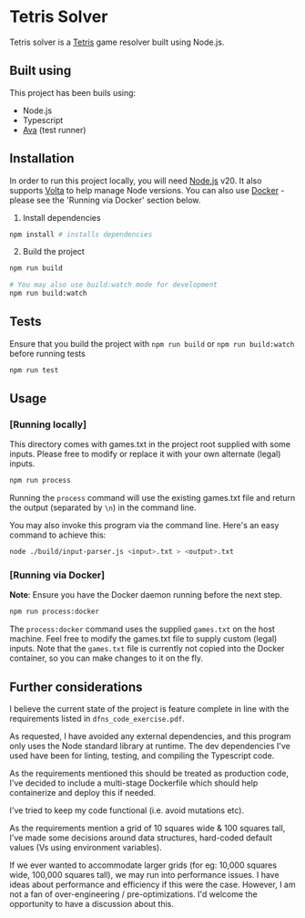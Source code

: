
# Tetris Solver

Tetris solver is a [Tetris](https://en.wikipedia.org/wiki/Tetris) game resolver built using Node.js.

## Built using

This project has been buils using:

- Node.js
- Typescript
- [Ava](https://github.com/avajs/ava) (test runner)

## Installation

In order to run this project locally, you will need [Node.js](https://nodejs.org/en) v20. It also supports [Volta](https://volta.sh/) to help manage Node versions. You can also use [Docker](https://www.docker.com/) - please see the 'Running via Docker' section below.

1. Install dependencies

```bash
npm install # installs dependencies
```

2. Build the project

```bash
npm run build

# You may also use build:watch mode for development
npm run build:watch
```
## Tests

Ensure that you build the project with `npm run build` or `npm run build:watch` before running tests

```bash
npm run test
```

## Usage

### [Running locally]
This directory comes with games.txt in the project root supplied with some inputs. Please free to modify or replace it with your own alternate (legal) inputs.

```bash
npm run process
```

Running the `process` command will use the existing games.txt file and return the output (separated by `\n`) in the command line.

You may also invoke this program via the command line. Here's an easy command to achieve this:

```bash
node ./build/input-parser.js <input>.txt > <output>.txt
```

### [Running via Docker]

**Note**: Ensure you have the Docker daemon running before the next step.

```bash
npm run process:docker
```

The `process:docker` command uses the supplied `games.txt` on the host machine. Feel free to modify the games.txt file to supply custom (legal) inputs. Note that the `games.txt` file is currently not copied into the Docker container, so you can make changes to it on the fly.

## Further considerations

I believe the current state of the project is feature complete in line with the requirements listed in `dfns_code_exercise.pdf`.

As requested, I have avoided any external dependencies, and this program only uses the Node standard library at runtime. The dev dependencies I've used have been for linting, testing, and compiling the Typescript code.

As the requirements mentioned this should be treated as production code, I've decided to include a multi-stage Dockerfile which should help containerize and deploy this if needed.

I've tried to keep my code functional (i.e. avoid mutations etc).

As the requirements mention a grid of 10 squares wide & 100 squares tall, I've made some decisions around data structures, hard-coded default values (Vs using environment variables).

If we ever wanted to accommodate larger grids (for eg: 10,000 squares wide, 100,000 squares tall), we may run into performance issues. I have ideas about performance and efficiency if this were the case. However, I am not a fan of over-engineering / pre-optimizations. I'd welcome the opportunity to have a discussion about this.

